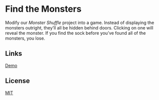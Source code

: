 # Find the Monsters

Modify our *Monster Shuffle* project into a game. Instead of displaying the monsters outright, they’ll all be hidden behind doors. Clicking on one will reveal the monster. If you find the sock before you’ve found all of the monsters, you lose.

## Links

[Demo](https://meterrill.github.io/vanilla-js-academy/25-find-the-monsters/)

## License
[MIT](https://choosealicense.com/licenses/mit/)
